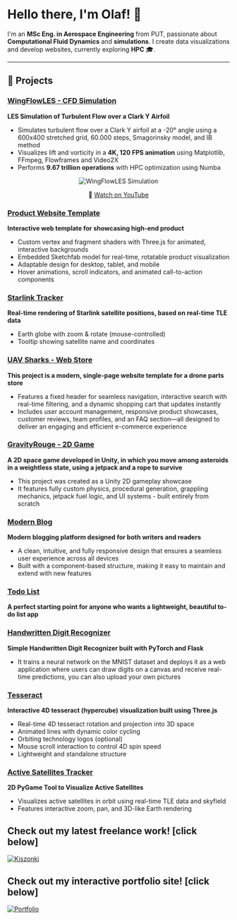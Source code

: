 # Hello there, I'm Olaf! 👋

I'm an **MSc Eng. in Aerospace Engineering** from PUT, passionate about **Computational Fluid Dynamics** and **simulations**. I create data visualizations and develop websites, currently exploring **HPC** 🎓.

---

## 🔨 Projects

### [WingFlowLES - CFD Simulation](https://github.com/olafbielasik/WingFlowLES)  
**LES Simulation of Turbulent Flow over a Clark Y Airfoil**  
- Simulates turbulent flow over a Clark Y airfoil at a -20° angle using a 600x400 stretched grid, 60.000 steps, Smagorinsky model, and IB method
- Visualizes lift and vorticity in a **4K, 120 FPS animation** using Matplotlib, FFmpeg, Flowframes and Video2X
- Performs **9.67 trillion operations** with HPC optimization using Numba

<p align="center">
  <img src="simulation.gif" alt="WingFlowLES Simulation">
</p>
<p align="center">
  🎥 <a href="https://www.youtube.com/watch?v=CqgccimCQGE">Watch on YouTube</a>
</p>

### [Product Website Template](https://github.com/olafbielasik/DesignProductTemplate)  
**Interactive web template for showcasing high-end product**
- Custom vertex and fragment shaders with Three.js for animated, interactive backgrounds
- Embedded Sketchfab model for real-time, rotatable product visualization
- Adaptable design for desktop, tablet, and mobile
- Hover animations, scroll indicators, and animated call-to-action components

### [Starlink Tracker](https://github.com/olafbielasik/StarlinkTracker)  
**Real-time rendering of Starlink satellite positions, based on real-time TLE data**
- Earth globe with zoom & rotate (mouse-controlled)
- Tooltip showing satellite name and coordinates

### [UAV Sharks - Web Store](https://github.com/olafbielasik/UAVSharks)
**This project is a modern, single-page website template for a drone parts store**
- Features a fixed header for seamless navigation, interactive search with real-time filtering, and a dynamic shopping cart that updates instantly
- Includes user account management, responsive product showcases, customer reviews, team profiles, and an FAQ section—all designed to deliver an engaging and efficient e-commerce experience

### [GravityRouge - 2D Game](https://github.com/olafbielasik/GravityRouge)  
**A 2D space game developed in Unity, in which you move among asteroids in a weightless state, using a jetpack and a rope to survive** 
- This project was created as a Unity 2D gameplay showcase
- It features fully custom physics, procedural generation, grappling mechanics, jetpack fuel logic, and UI systems - built entirely from scratch

### [Modern Blog](https://github.com/olafbielasik/ModernBlog)  
**Modern blogging platform designed for both writers and readers**  
- A clean, intuitive, and fully responsive design that ensures a seamless user experience across all devices
- Built with a component-based structure, making it easy to maintain and extend with new features

### [Todo List](https://github.com/olafbielasik/TodoList)  
**A perfect starting point for anyone who wants a lightweight, beautiful to-do list app**  

### [Handwritten Digit Recognizer](https://github.com/olafbielasik/HandwrittenDigitRecognizer)  
**Simple Handwritten Digit Recognizer built with PyTorch and Flask**
- It trains a neural network on the MNIST dataset and deploys it as a web application where users can draw digits on a canvas and receive real-time predictions, you can also upload your own pictures
  
### [Tesseract](https://github.com/olafbielasik/Tesseract) ###
**Interactive 4D tesseract (hypercube) visualization built using Three.js**
- Real-time 4D tesseract rotation and projection into 3D space
- Animated lines with dynamic color cycling
- Orbiting technology logos (optional)
- Mouse scroll interaction to control 4D spin speed
- Lightweight and standalone structure

### [Active Satellites Tracker](https://github.com/olafbielasik/ActiveSatellitesTracker)  
**2D PyGame Tool to Visualize Active Satellites**  
- Visualizes active satellites in orbit using real-time TLE data and skyfield
- Features interactive zoom, pan, and 3D-like Earth rendering

## **Check out my latest freelance work!** [click below]

[![Kiszonki](kiszonki.gif)](https://kiszonkinaturalne.pl)

## **Check out my interactive portfolio site!** [click below]

[![Portfolio](portfolio.gif)](https://olafbielasik.site)
